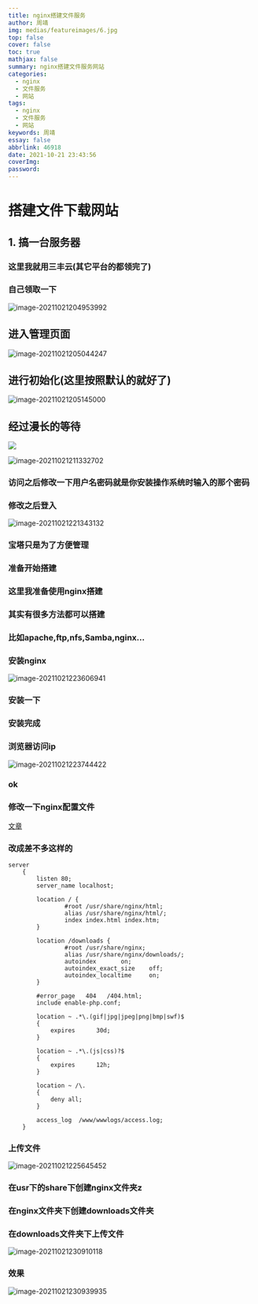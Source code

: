 ```yaml
---
title: nginx搭建文件服务
author: 周靖
img: medias/featureimages/6.jpg
top: false
cover: false
toc: true
mathjax: false
summary: nginx搭建文件服务网站
categories:
  - nginx
  - 文件服务
  - 网站
tags:
  - nginx
  - 文件服务
  - 网站
keywords: 周靖
essay: false
abbrlink: 46918
date: 2021-10-21 23:43:56
coverImg:
password:
---
```


# 搭建文件下载网站

## 1. 搞一台服务器

### 这里我就用三丰云(其它平台的都领完了)

### 自己领取一下

![image-20211021204953992](http://qiniuyun.code520.com.cn//images/202110212049434.png)

## 进入管理页面

![image-20211021205044247](http://qiniuyun.code520.com.cn//images/202110212050567.png)

## 进行初始化(这里按照默认的就好了)

![image-20211021205145000](http://qiniuyun.code520.com.cn//images/202110212051302.png)

## 经过漫长的等待

![](https://i04piccdn.sogoucdn.com/6452cfb48b862b22)

![image-20211021211332702](http://qiniuyun.code520.com.cn//images/202110212113016.png)

### 访问之后修改一下用户名密码就是你安装操作系统时输入的那个密码

### 修改之后登入

![image-20211021221343132](http://qiniuyun.code520.com.cn//images/202110212213413.png)

### 宝塔只是为了方便管理

### 准备开始搭建

### 这里我准备使用nginx搭建

### 其实有很多方法都可以搭建

### 比如apache,ftp,nfs,Samba,nginx...

### 安装nginx

![image-20211021223606941](http://qiniuyun.code520.com.cn//images/202110212236365.png)

### 安装一下

### 安装完成

### 浏览器访问ip

![image-20211021223744422](http://qiniuyun.code520.com.cn//images/202110212237836.png)

### ok

### 修改一下nginx配置文件

[文章](http://ocdman.github.io/2017/11/12/Nginx%E6%90%AD%E5%BB%BA%E6%96%87%E4%BB%B6%E4%B8%8B%E8%BD%BD%E6%9C%8D%E5%8A%A1%E5%99%A8/)

### 改成差不多这样的

```
server
    {
        listen 80;
        server_name localhost;

        location / {
                #root /usr/share/nginx/html;
                alias /usr/share/nginx/html/;
                index index.html index.htm;
        }

        location /downloads {
                #root /usr/share/nginx;
                alias /usr/share/nginx/downloads/;
                autoindex       on;
                autoindex_exact_size    off;
                autoindex_localtime     on;
        }

        #error_page   404   /404.html;
        include enable-php.conf;

        location ~ .*\.(gif|jpg|jpeg|png|bmp|swf)$
        {
            expires      30d;
        }

        location ~ .*\.(js|css)?$
        {
            expires      12h;
        }

        location ~ /\.
        {
            deny all;
        }

        access_log  /www/wwwlogs/access.log;
    }
```

### 上传文件

![image-20211021225645452](http://qiniuyun.code520.com.cn//images/202110212256774.png)

### 在usr下的share下创建nginx文件夹z

### 在nginx文件夹下创建downloads文件夹

### 在downloads文件夹下上传文件

![image-20211021230910118](http://qiniuyun.code520.com.cn//images/202110212309492.png)

### 效果

![image-20211021230939935](http://qiniuyun.code520.com.cn//images/202110212309282.png)
